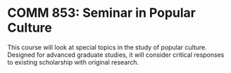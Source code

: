 # COMM 853: Seminar in Popular Culture

This course will look at special topics in the study of popular culture. Designed for advanced graduate studies, it will consider critical responses to existing scholarship with original research.